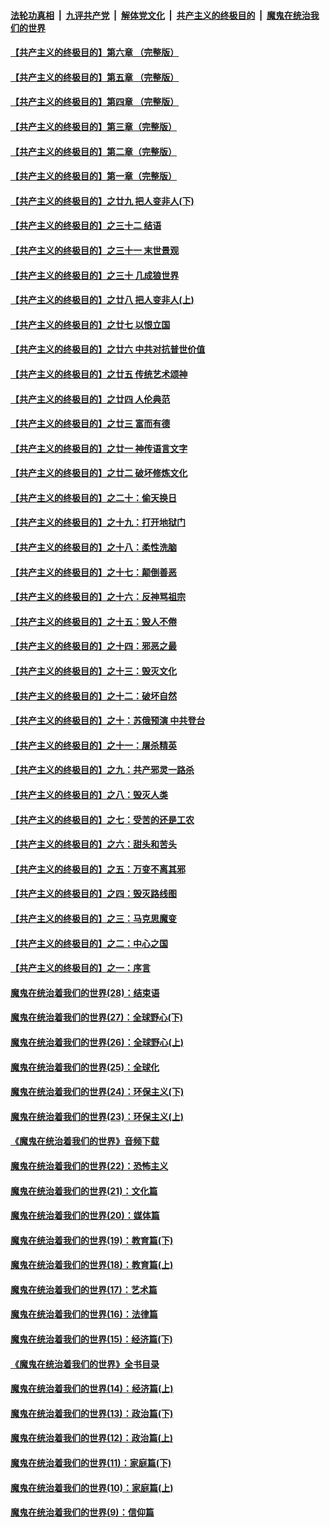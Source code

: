 ####  [法轮功真相](../../../../basic/blob/master/README.md?t=06141331) &nbsp;|&nbsp; [九评共产党](../../../../9ping.md/blob/master/README.md?t=06141331) &nbsp;|&nbsp; [解体党文化](../../../../jtdwh.md/blob/master/README.md?t=06141331)  &nbsp;|&nbsp; [共产主义的终极目的](../../../../gczydzjmd.md/blob/master/README.md?t=06141331) &nbsp;|&nbsp; [魔鬼在统治我们的世界](../../../../mgztzwmdsj.md/blob/master/README.md?t=06141331) 

#### [【共产主义的终极目的】第六章 （完整版）](../pages/nsc422/n11428913.md?t=06141331) 

#### [【共产主义的终极目的】第五章 （完整版）](../pages/nsc422/n11428912.md?t=06141331) 

#### [【共产主义的终极目的】第四章 （完整版）](../pages/nsc422/n11428907.md?t=06141331) 

#### [【共产主义的终极目的】第三章（完整版）](../pages/nsc422/n11428848.md?t=06141331) 

#### [【共产主义的终极目的】第二章（完整版）](../pages/nsc422/n11428831.md?t=06141331) 

#### [【共产主义的终极目的】第一章（完整版）](../pages/nsc422/n11417651.md?t=06141331) 

#### [【共产主义的终极目的】之廿九 把人变非人(下)](../pages/nsc422/n11344140.md?t=06141331) 

#### [【共产主义的终极目的】之三十二 结语](../pages/nsc422/n11360535.md?t=06141331) 

#### [【共产主义的终极目的】之三十一 末世景观](../pages/nsc422/n11351129.md?t=06141331) 

#### [【共产主义的终极目的】之三十 几成狼世界](../pages/nsc422/n11348280.md?t=06141331) 

#### [【共产主义的终极目的】之廿八 把人变非人(上)](../pages/nsc422/n11340492.md?t=06141331) 

#### [【共产主义的终极目的】之廿七 以恨立国](../pages/nsc422/n11336944.md?t=06141331) 

#### [【共产主义的终极目的】之廿六 中共对抗普世价值](../pages/nsc422/n11324785.md?t=06141331) 

#### [【共产主义的终极目的】之廿五 传统艺术颂神](../pages/nsc422/n11296396.md?t=06141331) 

#### [【共产主义的终极目的】之廿四 人伦典范](../pages/nsc422/n11296397.md?t=06141331) 

#### [【共产主义的终极目的】之廿三 富而有德](../pages/nsc422/n11283598.md?t=06141331) 

#### [【共产主义的终极目的】之廿一 神传语言文字](../pages/nsc422/n11263265.md?t=06141331) 

#### [【共产主义的终极目的】之廿二 破坏修炼文化](../pages/nsc422/n11245728.md?t=06141331) 

#### [【共产主义的终极目的】之二十：偷天换日](../pages/nsc422/n11238846.md?t=06141331) 

#### [【共产主义的终极目的】之十九：打开地狱门](../pages/nsc422/n11206376.md?t=06141331) 

#### [【共产主义的终极目的】之十八：柔性洗脑](../pages/nsc422/n11199994.md?t=06141331) 

#### [【共产主义的终极目的】之十七：颠倒善恶](../pages/nsc422/n11179782.md?t=06141331) 

#### [【共产主义的终极目的】之十六：反神骂祖宗](../pages/nsc422/n11166798.md?t=06141331) 

#### [【共产主义的终极目的】之十五：毁人不倦](../pages/nsc422/n11166792.md?t=06141331) 

#### [【共产主义的终极目的】之十四：邪恶之最](../pages/nsc422/n11150249.md?t=06141331) 

#### [【共产主义的终极目的】之十三：毁灭文化](../pages/nsc422/n11135227.md?t=06141331) 

#### [【共产主义的终极目的】之十二：破坏自然](../pages/nsc422/n11135214.md?t=06141331) 

#### [【共产主义的终极目的】之十：苏俄预演 中共登台](../pages/nsc422/n11118424.md?t=06141331) 

#### [【共产主义的终极目的】之十一：屠杀精英](../pages/nsc422/n11118442.md?t=06141331) 

#### [【共产主义的终极目的】之九：共产邪灵一路杀](../pages/nsc422/n11114139.md?t=06141331) 

#### [【共产主义的终极目的】之八：毁灭人类](../pages/nsc422/n11108503.md?t=06141331) 

#### [【共产主义的终极目的】之七：受苦的还是工农](../pages/nsc422/n11101809.md?t=06141331) 

#### [【共产主义的终极目的】之六：甜头和苦头](../pages/nsc422/n11096971.md?t=06141331) 

#### [【共产主义的终极目的】之五：万变不离其邪](../pages/nsc422/n11091285.md?t=06141331) 

#### [【共产主义的终极目的】之四：毁灭路线图](../pages/nsc422/n11086284.md?t=06141331) 

#### [【共产主义的终极目的】之三：马克思魔变](../pages/nsc422/n11061941.md?t=06141331) 

#### [【共产主义的终极目的】之二：中心之国](../pages/nsc422/n11047728.md?t=06141331) 

#### [【共产主义的终极目的】之一：序言](../pages/nsc422/n11086077.md?t=06141331) 

#### [魔鬼在统治着我们的世界(28)：结束语](../pages/nsc422/n10936246.md?t=06141331) 

#### [魔鬼在统治着我们的世界(27)：全球野心(下)](../pages/nsc422/n10928319.md?t=06141331) 

#### [魔鬼在统治着我们的世界(26)：全球野心(上)](../pages/nsc422/n10900318.md?t=06141331) 

#### [魔鬼在统治着我们的世界(25)：全球化](../pages/nsc422/n10788205.md?t=06141331) 

#### [魔鬼在统治着我们的世界(24)：环保主义(下)](../pages/nsc422/n10695307.md?t=06141331) 

#### [魔鬼在统治着我们的世界(23)：环保主义(上)](../pages/nsc422/n10688613.md?t=06141331) 

#### [《魔鬼在统治着我们的世界》音频下载](../pages/nsc422/n10635553.md?t=06141331) 

#### [魔鬼在统治着我们的世界(22)：恐怖主义](../pages/nsc422/n10614727.md?t=06141331) 

#### [魔鬼在统治着我们的世界(21)：文化篇](../pages/nsc422/n10597706.md?t=06141331) 

#### [魔鬼在统治着我们的世界(20)：媒体篇](../pages/nsc422/n10586579.md?t=06141331) 

#### [魔鬼在统治着我们的世界(19)：教育篇(下)](../pages/nsc422/n10564808.md?t=06141331) 

#### [魔鬼在统治着我们的世界(18)：教育篇(上)](../pages/nsc422/n10526970.md?t=06141331) 

#### [魔鬼在统治着我们的世界(17)：艺术篇](../pages/nsc422/n10499093.md?t=06141331) 

#### [魔鬼在统治着我们的世界(16)：法律篇](../pages/nsc422/n10485969.md?t=06141331) 

#### [魔鬼在统治着我们的世界(15)：经济篇(下)](../pages/nsc422/n10469975.md?t=06141331) 

#### [《魔鬼在统治着我们的世界》全书目录](../pages/nsc422/n10464261.md?t=06141331) 

#### [魔鬼在统治着我们的世界(14)：经济篇(上)](../pages/nsc422/n10457370.md?t=06141331) 

#### [魔鬼在统治着我们的世界(13)：政治篇(下)](../pages/nsc422/n10448270.md?t=06141331) 

#### [魔鬼在统治着我们的世界(12)：政治篇(上)](../pages/nsc422/n10444576.md?t=06141331) 

#### [魔鬼在统治着我们的世界(11)：家庭篇(下)](../pages/nsc422/n10440961.md?t=06141331) 

#### [魔鬼在统治着我们的世界(10)：家庭篇(上)](../pages/nsc422/n10435448.md?t=06141331) 

#### [魔鬼在统治着我们的世界(9)：信仰篇](../pages/nsc422/n10432159.md?t=06141331) 

